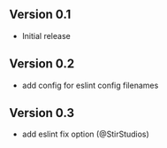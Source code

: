 ## Version 0.1

- Initial release

## Version 0.2

- add config for eslint config filenames

## Version 0.3

- add eslint fix option (@StirStudios)
